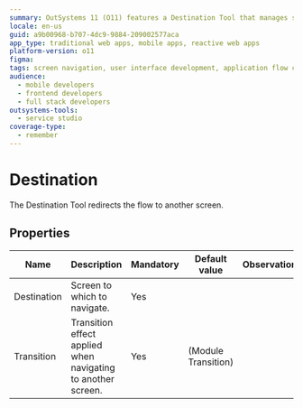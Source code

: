 ```yaml
---
summary: OutSystems 11 (O11) features a Destination Tool that manages screen navigation and transition effects.
locale: en-us
guid: a9b00968-b707-4dc9-9884-209002577aca
app_type: traditional web apps, mobile apps, reactive web apps
platform-version: o11
figma:
tags: screen navigation, user interface development, application flow control, transition effects, outsystems platform
audience:
  - mobile developers
  - frontend developers
  - full stack developers
outsystems-tools:
  - service studio
coverage-type:
  - remember
---
```


# Destination

The Destination Tool redirects the flow to another screen.

## Properties

<table markdown="1">
<thead>
<tr>
<th>Name</th>
<th>Description</th>
<th>Mandatory</th>
<th>Default value</th>
<th>Observations</th>
</tr>
</thead>
<tbody>
<tr>
<td title="Destination">Destination</td>
<td>Screen to which to navigate.</td>
<td>Yes</td>
<td></td>
<td></td>
</tr>
<tr>
<td title="Transition">Transition</td>
<td>Transition effect applied when navigating to another screen.</td>
<td>Yes</td>
<td>(Module Transition)</td>
<td></td>
</tr>
</tbody>
</table>
